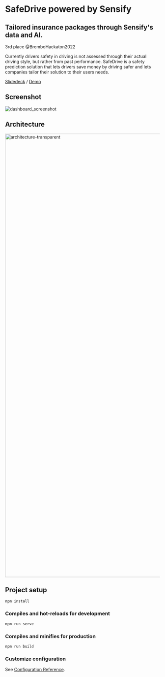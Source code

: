 # SafeDrive powered by Sensify
## Tailored insurance packages through Sensify's data and AI.
3rd place @BremboHackaton2022

Currently drivers safety in driving is not assessed through their actual driving style, but rather from past performance.
SafeDrive is a safety prediction solution that lets drivers save money by driving safer and lets companies tailor their solution to their users needs.

[Slidedeck](https://docs.google.com/presentation/d/1B-qbBFRZJDyJiuoiL46yd2SPABGkFPpV) / [Demo](https://www.youtube.com/watch?v=aXRrGMU94so)

## Screenshot
![dashboard_screenshot](https://user-images.githubusercontent.com/41583025/182666357-f2c51c1e-232e-4b51-9cb5-37767726a7f3.jpeg)

## Architecture
<img width="1440" alt="architecture-transparent" src="https://user-images.githubusercontent.com/41583025/182666328-3f287393-7747-4a94-af23-1cc8e6191c10.png">


## Project setup
```
npm install
```

### Compiles and hot-reloads for development
```
npm run serve
```

### Compiles and minifies for production
```
npm run build
```

### Customize configuration
See [Configuration Reference](https://cli.vuejs.org/config/).
